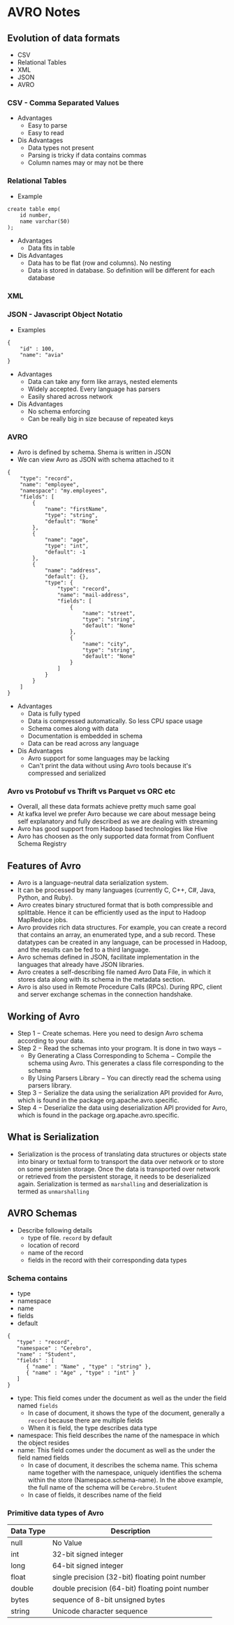 # AVRO Notes

## Evolution of data formats
* CSV
* Relational Tables
* XML
* JSON
* AVRO

### CSV - Comma Separated Values
* Advantages
	* Easy to parse
	* Easy to read
* Dis Advantages
	* Data types not present
	* Parsing is tricky if data contains commas
	* Column names may or may not be there

### Relational Tables
* Example
```
create table emp(
	id number,
	name varchar(50)
);
```
* Advantages
	* Data fits in table
* Dis Advantages
	* Data has to be flat (row and columns). No nesting
	* Data is stored in database. So definition will be different for each database
	
### XML

### JSON - Javascript Object Notatio
* Examples
```
{
	"id" : 100,
	"name": "avia"
}
```
* Advantages
	* Data can take any form like arrays, nested elements
	* Widely accepted. Every language has parsers
	* Easily shared across network
* Dis Advantages
	* No schema enforcing
	* Can be really big in size because of repeated keys

### AVRO
* Avro is defined by schema. Shema is written in JSON
* We can view Avro as JSON with schema attached to it
```
{
	"type": "record",
	"name": "employee",
	"namespace": "my.employees",
	"fields": [
		{
			"name": "firstName",
			"type": "string",
			"default": "None"
		},
		{
			"name": "age",
			"type": "int",
			"default": -1
		},
		{
			"name": "address",
			"default": {},
			"type": {
				"type": "record",
				"name": "mail-address",
				"fields": [
					{
						"name": "street",
						"type": "string",
						"default": "None"
					},
					{
						"name": "city",
						"type": "string",
						"default": "None"
					}
				]
			}
		}
	]
}
```
* Advantages
	* Data is fully typed
	* Data is compressed automatically. So less CPU space usage
	* Schema comes along with data
	* Documentation is embedded in schema
	* Data can be read across any language
* Dis Advantages
	* Avro support for some languages may be lacking
	* Can't print the data without using Avro tools because it's compressed and serialized
	
### Avro vs Protobuf vs Thrift vs Parquet vs ORC etc
* Overall, all these data formats achieve pretty much same goal
* At kafka level we prefer Avro because we care about message being self explanatory and fully described as we are dealing with streaming
* Avro has good support from Hadoop based technologies like Hive
* Avro has choosen as the only supported data format from Confluent Schema Registry

## Features of Avro
* Avro is a language-neutral data serialization system.
* It can be processed by many languages (currently C, C++, C#, Java, Python, and Ruby).
* Avro creates binary structured format that is both compressible and splittable. Hence it can be efficiently used as the input to Hadoop MapReduce jobs.
* Avro provides rich data structures. For example, you can create a record that contains an array, an enumerated type, and a sub record. These datatypes can be created in any language, can be processed in Hadoop, and the results can be fed to a third language.
* Avro schemas defined in JSON, facilitate implementation in the languages that already have JSON libraries.
* Avro creates a self-describing file named Avro Data File, in which it stores data along with its schema in the metadata section.
* Avro is also used in Remote Procedure Calls (RPCs). During RPC, client and server exchange schemas in the connection handshake.

## Working of Avro
* Step 1 − Create schemas. Here you need to design Avro schema according to your data.
* Step 2 − Read the schemas into your program. It is done in two ways −
	* By Generating a Class Corresponding to Schema − Compile the schema using Avro. This generates a class file corresponding to the schema
	* By Using Parsers Library − You can directly read the schema using parsers library.
* Step 3 − Serialize the data using the serialization API provided for Avro, which is found in the package org.apache.avro.specific.
* Step 4 − Deserialize the data using deserialization API provided for Avro, which is found in the package org.apache.avro.specific.

## What is Serialization
* Serialization is the process of translating data structures or objects state into binary or textual form to transport the data over network or to store on some persisten storage. Once the data is transported over network or retrieved from the persistent storage, it needs to be deserialized again. Serialization is termed as `marshalling` and deserialization is termed as `unmarshalling`

## AVRO Schemas
* Describe following details
	* type of file. `record` by default
	* location of record
	* name of the record
	* fields in the record with their corresponding data types
### Schema contains
* type
* namespace
* name
* fields
* default
```
{
   "type" : "record",
   "namespace" : "Cerebro",
   "name" : "Student",
   "fields" : [
      { "name" : "Name" , "type" : "string" },
      { "name" : "Age" , "type" : "int" }
   ]
}
```
* type: This field comes under the document as well as the under the field named `fields`
	* In case of document, it shows the type of the document, generally a `record` because there are multiple fields
	* When it is field, the type describes data type
* namespace: This field describes the name of the namespace in which the object resides
* name: This field comes under the document as well as the under the field named fields
	* In case of document, it describes the schema name. This schema name together with the namespace, uniquely identifies the schema within the store (Namespace.schema-name). In the above example, the full name of the schema will be `Cerebro.Student`
	* In case of fields, it describes name of the field

### Primitive data types of Avro
Data Type 		| Description
----------		| ------------------
null			| No Value
int				| 32-bit signed integer
long			| 64-bit signed integer
float 			| single precision (32-bit) floating point number
double			| double precision (64-bit) floating point number
bytes			| sequence of 8-bit unsigned bytes
string			| Unicode character sequence